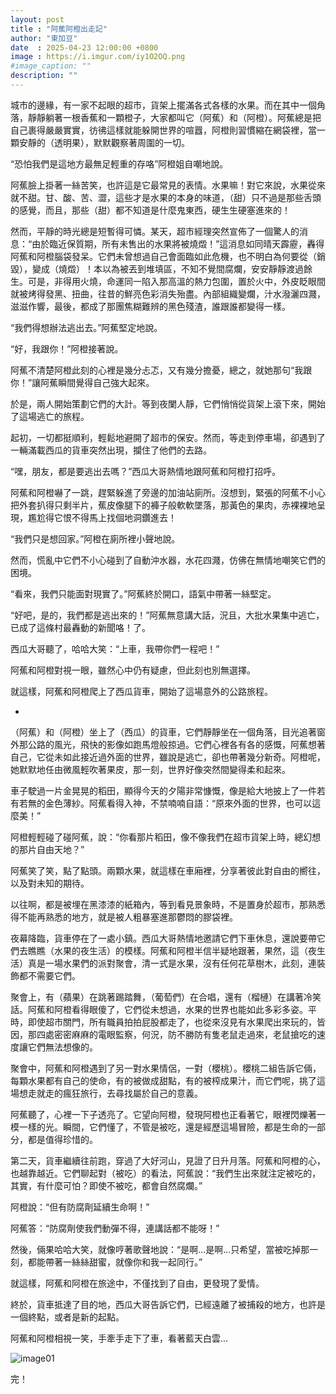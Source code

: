 ```yaml
---
layout: post
title : "阿蕉阿橙出走記"
author: "東加豆"
date  : 2025-04-23 12:00:00 +0800
image : https://i.imgur.com/iy1O2OQ.png
#image_caption: ""
description: ""
---
```


城市的邊緣，有一家不起眼的超市，貨架上擺滿各式各樣的水果。而在其中一個角落，靜靜躺著一根香蕉和一顆橙子，大家都叫它（阿蕉）和（阿橙）。阿蕉總是把自己裹得嚴嚴實實，彷彿這樣就能躲開世界的喧囂，阿橙則習慣縮在網袋裡，當一顆安靜的（透明果），默默觀察著周圍的一切。

<!--more-->

“恐怕我們是這地方最無足輕重的存咯”阿橙姐自嘲地說。

阿蕉臉上掛著一絲苦笑，也許這是它最常見的表情。水果嘛！對它來說，水果從來就不甜。甘、酸、苦、澀，這些才是水果的本身的味道，（甜）只不過是那些舌頭的感覺，而且，那些（甜）都不知道是什麼鬼東西，硬生生硬塞進來的！

然而，平靜的時光總是短暫得可憐。某天，超市經理突然宣佈了一個驚人的消息：“由於臨近保質期，所有未售出的水果將被燒燬！”這消息如同晴天霹靂，轟得阿蕉和阿橙腦袋發呆。它們未曾想過自己會面臨如此危機，也不明白為何要從（銷毀），變成（燒燬）！本以為被丟到堆填區，不知不覺間腐爛，安安靜靜渡過餘生。可是，非得用火燒，命運同一陷入那高溫的熱力包圍，置於火中，外皮眨眼間就被烤得發黑、扭曲，往昔的鮮亮色彩消失殆盡。內部組織變爛，汁水潑灑四濺，滋滋作響，最後，都成了那團焦糊難辨的黑色殘渣，誰跟誰都變得一樣。

“我們得想辦法逃出去。”阿蕉堅定地說。

“好，我跟你！”阿橙接著說。

阿蕉不清楚阿橙此刻的心裡是幾分忐忑，又有幾分擔憂，總之，就她那句“我跟你！”讓阿蕉瞬間覺得自己強大起來。

於是，兩人開始策劃它們的大計。等到夜闌人靜，它們悄悄從貨架上滾下來，開始了這場逃亡的旅程。

起初，一切都挺順利，輕鬆地避開了超市的保安。然而，等走到停車場，卻遇到了一輛滿載西瓜的貨車突然出現，攔住了他們的去路。

“嘿，朋友，都是要逃出去嗎？”西瓜大哥熱情地跟阿蕉和阿橙打招呼。

阿蕉和阿橙嚇了一跳，趕緊躲進了旁邊的加油站廁所。沒想到，緊張的阿蕉不小心把外套扒得只剩半片，蕉皮像腿下的褲子般軟軟墜落，那黃色的果肉，赤裸裸地呈現，尷尬得它恨不得馬上找個地洞鑽進去！

“我們只是想回家。”阿橙在廁所裡小聲地說。

然而，慌亂中它們不小心碰到了自動沖水器，水花四濺，仿佛在無情地嘲笑它們的困境。

“看來，我們只能面對現實了。”阿蕉終於開口，語氣中帶著一絲堅定。

“好吧，是的，我們都是逃出來的！”阿蕉無意講大話，況且，大批水果集中逃亡，已成了這條村最轟動的新聞咯！了。

西瓜大哥聽了，哈哈大笑：“上車，我帶你們一程吧！”

阿蕉和阿橙對視一眼，雖然心中仍有疑慮，但此刻也別無選擇。

就這樣，阿蕉和阿橙爬上了西瓜貨車，開始了這場意外的公路旅程。

-

（阿蕉）和（阿橙）坐上了（西瓜）的貨車，它們靜靜坐在一個角落，目光追著窗外那公路的風光，飛快的影像如跑馬燈般掠過。它們心裡各有各的感慨，阿蕉想著自己，它從未如此接近過外面的世界，雖說是逃亡，卻也帶著幾分新奇。阿橙呢，她默默地任由微風輕吹著果皮，那一刻，世界好像突然間變得柔和起來。

車子駛過一片金晃晃的稻田，顯得今天的夕陽非常慷慨，像是給大地披上了一件若有若無的金色薄紗。阿蕉看得入神，不禁喃喃自語：“原來外面的世界，也可以這麼美！”

阿橙輕輕碰了碰阿蕉，說：“你看那片稻田，像不像我們在超市貨架上時，總幻想的那片自由天地？”

阿蕉笑了笑，點了點頭。兩顆水果，就這樣在車廂裡，分享著彼此對自由的嚮往，以及對未知的期待。

以往啊，都是被埋在黑漆漆的紙箱內，等到看見景象時，不是置身於超市，那熟悉得不能再熟悉的地方，就是被人粗暴塞進那鬱悶的膠袋裡。

夜幕降臨，貨車停在了一處小鎮。西瓜大哥熱情地邀請它們下車休息，還說要帶它們去瞧瞧（水果的夜生活）的模樣。阿蕉和阿橙半信半疑地跟著，果然，這（夜生活）真是一場水果們的派對聚會，清一式是水果，沒有任何花草樹木，此刻，連裝飾都不需要它們。

聚會上，有（蘋果）在跳著踢踏舞，（葡萄們）在合唱，還有（榴槤）在講著冷笑話。阿蕉和阿橙看得眼傻了，它們從未想過，水果的世界也能如此多彩多姿。平時，即使超市關門，所有職員拍拍屁股都走了，也從來沒見有水果爬出來玩的，皆因，那四處密密麻麻的電眼監察，何況，防不勝防有隻老鼠走過來，老鼠搶吃的速度讓它們無法想像的。

聚會中，阿蕉和阿橙遇到了另一對水果情侶，一對（櫻桃）。櫻桃二組告訴它倆，每顆水果都有自己的使命，有的被做成甜點，有的被榨成果汁，而它們呢，挑了這場想走就走的瘋狂旅行，去尋找屬於自己的意義。

阿蕉聽了，心裡一下子透亮了。它望向阿橙，發現阿橙也正看著它，眼裡閃爍著一模一樣的光。瞬間，它們懂了，不管是被吃，還是經歷這場冒險，都是生命的一部分，都是值得珍惜的。

第二天，貨車繼續往前跑，穿過了大好河山，見證了日升月落。阿蕉和阿橙的心，也越靠越近。它們聊起對（被吃）的看法，阿蕉說：“我們生出來就注定被吃的，其實，有什麼可怕？即使不被吃，都會自然腐爛。”

阿橙說：“但有防腐劑延續生命啊！”

阿蕉答：“防腐劑使我們動彈不得，連講話都不能呀！”

然後，倆果哈哈大笑，就像哼著歌聲地說：“是啊...是啊...只希望，當被吃掉那一刻，都能帶著一絲絲甜蜜，就像你和我一起同行。”

就這樣，阿蕉和阿橙在旅途中，不僅找到了自由，更發現了愛情。

終於，貨車抵達了目的地，西瓜大哥告訴它們，已經遠離了被捕殺的地方，也許是一個終點，或者是新的起點。

阿蕉和阿橙相視一笑，手牽手走下了車，看著藍天白雲...

![image01](https://i.imgur.com/UaJEfkR.jpeg)

完！

<!--END-->